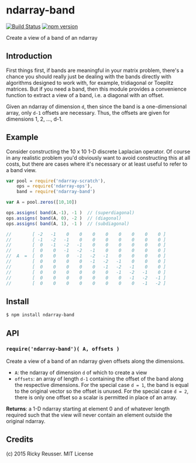 # ndarray-band 

[![Build Status](https://travis-ci.org/scijs/ndarray-band.svg?branch=1.0.0)](https://travis-ci.org/scijs/ndarray-band) [![npm version](https://badge.fury.io/js/ndarray-band.svg)](http://badge.fury.io/js/ndarray-band)

Create a view of a band of an ndarray


## Introduction

First things first, if bands are meaningful in your matrix problem, there's a chance you should really just be dealing with the bands directly with algorithms designed to work with, for example, tridiagonal or Toeplitz matrices. But if you need a band, then this module provides a convenience function to extract a view of a band, i.e. a diagonal with an offset.

Given an ndarray of dimension `d`, then since the band is a one-dimensional array, only `d-1` offsets are necessary. Thus, the offsets are given for dimensions 1, 2, ..., d-1.


## Example

Consider constructing the 10 x 10 1-D discrete Laplacian operator. Of course in any realistic problem you'd obviously want to avoid constructing this at all costs, but there are cases where it's necessary or at least useful to refer to a band view.

```javascript
var pool = require('ndarray-scratch'),
    ops = require('ndarray-ops'),
    band = require('ndarray-band')

var A = pool.zeros([10,10])

ops.assigns( band(A,-1), -1 )  // (superdiagonal)
ops.assigns( band(A, 0), -2 )  // (diagonal)
ops.assigns( band(A, 1), -1 )  // (subdiagonal)

//        [ -2   -1    0    0    0    0    0    0    0    0 ]
//        [ -1   -2   -1    0    0    0    0    0    0    0 ]
//        [  0   -1   -2   -1    0    0    0    0    0    0 ]
//        [  0    0   -1   -2   -1    0    0    0    0    0 ]
//  A  =  [  0    0    0   -1   -2   -1    0    0    0    0 ]
//        [  0    0    0    0   -1   -2   -1    0    0    0 ]
//        [  0    0    0    0    0   -1   -2   -1    0    0 ]
//        [  0    0    0    0    0    0   -1   -2   -1    0 ]
//        [  0    0    0    0    0    0    0   -1   -2   -1 ]
//        [  0    0    0    0    0    0    0    0   -1   -2 ]
```


## Install

```sh
$ npm install ndarray-band
```


## API

### `require('ndarray-band')( A, offsets )`
Create a view of a band of an ndarray given offsets along the dimensions.

* `A`: the ndarray of dimension `d` of which to create a view
* `offsets`: an array of length `d-1` containing the offset of the band along the respective dimensions. For the special case `d = 1`, the band is equal to the original vector so the offset is unused. For the special case `d = 2`, there is only one offset so a scalar is permitted in place of an array.

**Returns**: a 1-D ndarray starting at element 0 and of whatever length required such that the view will never contain an element outside the original ndarray.


## Credits

(c) 2015 Ricky Reusser. MIT License
